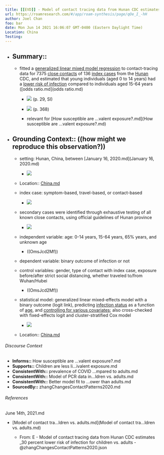 ```yaml
---
title: [[EVD]] - Model of contact tracing data from Hunan CDC estimates ~30 percent lower risk of infection for children vs. adults - [[@zhangChangesContactPatterns2020]]
url: https://roamresearch.com/#/app/roam-synthesis/page/qOe_I_-hH
author: Joel Chan
foo: bar
date: Mon Jun 14 2021 16:06:07 GMT-0400 (Eastern Daylight Time)
Location: China
Testing: 
---
```


- ## Summary::

    - fitted a [generalized linear mixed model regression](((au-LWQV8h))) to contact-tracing data for 7375 [close contacts](((EDPb9ARd_))) of 136 [index cases](((JJZ0C_t_m))) from the [Hunan](((DC6GQTVJK))) CDC, and estimated that young individuals (aged 0 to 14 years) had a [lower risk of infection](((L78oLtyVO))) compared to individuals aged 15-64 years ([odds ratio.md](odds ratio.md)

        - ![](https://firebasestorage.googleapis.com/v0/b/firescript-577a2.appspot.com/o/imgs%2Fapp%2Fjoel-covid19%2FZkClb3yUo6.png?alt=media&token=af46e2b1-244e-4e33-af36-1c7ab26d0779) (p. 29, SI)

        - ![](https://firebasestorage.googleapis.com/v0/b/firescript-577a2.appspot.com/o/imgs%2Fapp%2Fjoel-covid19%2FVoCLZAMXv-.png?alt=media&token=30fdc588-23c3-4025-83e3-8601fd8772f5) (p. 368)

        - relevant for [How susceptible are ...valent exposure?.md](How susceptible are ...valent exposure?.md)
- ## Grounding Context:: ((how might we reproduce this observation?))

    - setting: Hunan, China, between [January 16, 2020.md](January 16, 2020.md)

        - ![](https://firebasestorage.googleapis.com/v0/b/firescript-577a2.appspot.com/o/imgs%2Fapp%2Fjoel-covid19%2FmIOmFncDpc.png?alt=media&token=329f3ec5-c0bd-49aa-9b20-c2840056e2f0)

    - Location:: [China.md](China.md)

    - index case: symptom-based, travel-based, or contact-based

        - ![](https://firebasestorage.googleapis.com/v0/b/firescript-577a2.appspot.com/o/imgs%2Fapp%2Fjoel-covid19%2FqBJHCGQTwA.png?alt=media&token=11efb787-006b-40eb-9c06-fc9137d7e54a)

    - secondary cases were identified through exhaustive testing of all known close contacts, using official guidelines of Hunan province

        - ![](https://firebasestorage.googleapis.com/v0/b/firescript-577a2.appspot.com/o/imgs%2Fapp%2Fjoel-covid19%2FZ3pPbCOGME.png?alt=media&token=d14be215-5f50-4cbd-9422-e0b05d3fcc90)

    - independent variable: age: 0-14 years, 15-64 years, 65% years, and unknown age

        - ((OmsJcd2Mf))

    - dependent variable: binary outcome of infection or not

    - control variables: gender, type of contact with index case, exposure before/after strict social distancing, whether traveled to/from Wuhan/Hubei

        - ((OmsJcd2Mf))

    - statistical model: generalized linear mixed-effects model with a binary outcome (logit link), predicting [infection status](((WHG6hd9ae))) as a function of [age](((Vaay6GGbf))), and [controlling for various covariates](((vKWqUA7o6))); also cross-checked with fixed-effects logit and cluster-stratified Cox model

        - ![](https://firebasestorage.googleapis.com/v0/b/firescript-577a2.appspot.com/o/imgs%2Fapp%2Fjoel-covid19%2FBM_Xh1w9k0.png?alt=media&token=b5129f64-6bdb-4b9f-8c9e-31c39041d3d4)

    - Location:: [China.md](China.md)

###### Discourse Context

- **Informs::** How susceptible are ...valent exposure?.md
- **Supports::** Children are less li...ivalent exposure.md
- **ConsistentWith::** prevalence of COVID ...mpared to adults.md
- **ConsistentWith::** Model of PCR data in...ldren vs. adults.md
- **ConsistentWith::** Better model fit to ...ower than adults.md
- **SourcedBy::** zhangChangesContactPatterns2020.md

###### References

June 14th, 2021.md

- [Model of contact tra...ldren vs. adults.md](Model of contact tra...ldren vs. adults.md)

    - From: E - Model of contact tracing data from Hunan CDC estimates _30 percent lower risk of infection for children vs. adults - @zhangChangesContactPatterns2020.json
